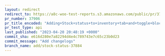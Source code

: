 ```yaml
---
layout: redirect
redirect_to: https://a8c-woo-test-reports.s3.amazonaws.com/public/pr/37906/api/index.html
pr_number: 37906
pr_title_encoded: "Adding+Stock+status+to+inventory+tab+and+toggle+block"
pr_test_type: api
last_published: "2023-04-20 20:48:19 +0000"
commit_sha: e616d280e7a82294d4e4c789743e7c65c23b0d23
commit_message: "Add changelogs"
branch_name: add/stock-status-37884
---
```

